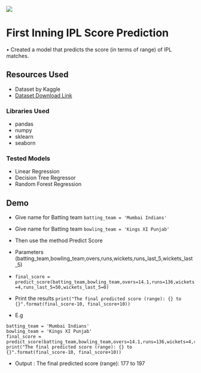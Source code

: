 
![](https://i.pinimg.com/564x/f3/d1/22/f3d122cabf32e379906a7fbfab3ab224.jpg)
  
# First Inning IPL Score Prediction

 • Created a model that predicts the score (in terms of range)
  of IPL matches.

## Resources Used

* Dataset by Kaggle 
* [Dataset Download Link](https://www.kaggle.com/yuvrajdagur/ipl-dataset-season-2008-to-2017)


### Libraries Used 

* pandas
* numpy
* sklearn
* seaborn

### Tested Models

* Linear Regression
* Decision Tree Regressor
* Random Forest Regression


## Demo

* Give name for Batting team 
`batting_team = 'Mumbai Indians'`
* Give name for Batting team 
`bowling_team = 'Kings XI Punjab'`
* Then use the method Predict Score
* Parameters (batting_team,bowling_team,overs,runs,wickets,runs_last_5,wickets_last_5) 
* ```final_score = predict_score(batting_team,bowling_team,overs=14.1,runs=136,wickets=4,runs_last_5=50,wickets_last_5=0)```
* Print the results
`print("The final predicted score (range): {} to {}".format(final_score-10, final_score+10))`

* E.g 
```
batting_team = 'Mumbai Indians'
bowling_team = 'Kings XI Punjab'
final_score = predict_score(batting_team,bowling_team,overs=14.1,runs=136,wickets=4,runs_last_5=50,wickets_last_5=0)
print("The final predicted score (range): {} to {}".format(final_score-10, final_score+10))
```
* Output : The final predicted score (range): 177 to 197
